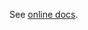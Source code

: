 See [online docs](https://sap.github.io/chevrotain/website/Building_Grammars/generating_syntax_diagrams.html).
